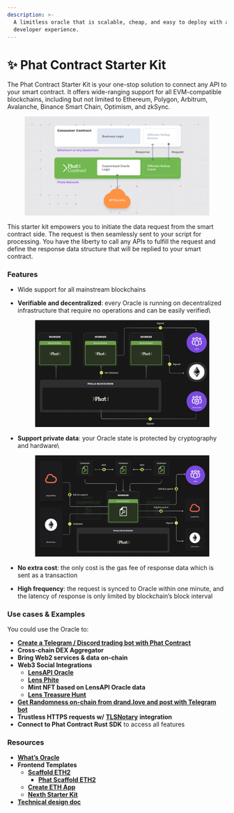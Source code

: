 ```yaml
---
description: >-
  A limitless oracle that is scalable, cheap, and easy to deploy with a familiar
  developer experience.
---
```


# ✨ Phat Contract Starter Kit

The Phat Contract Starter Kit is your one-stop solution to connect any API to your smart contract. It offers wide-ranging support for all EVM-compatible blockchains, including but not limited to Ethereum, Polygon, Arbitrum, Avalanche, Binance Smart Chain, Optimism, and zkSync.

<figure><img src="../../../.gitbook/assets/case-self-owned-oracles.jpg" alt=""><figcaption></figcaption></figure>

This starter kit empowers you to initiate the data request from the smart contract side. The request is then seamlessly sent to your script for processing. You have the liberty to call any APIs to fulfill the request and define the response data structure that will be replied to your smart contract.

### Features <a href="#features" id="features"></a>

* Wide support for all mainstream blockchains
*   **Verifiable and decentralized**: every Oracle is running on decentralized infrastructure that require no operations and can be easily verified\


    <figure><img src="../../../.gitbook/assets/RA-Attested-Verifiable.png" alt=""><figcaption></figcaption></figure>
*   **Support private data**: your Oracle state is protected by cryptography and hardware\


    <figure><img src="../../../.gitbook/assets/Cross-chain-e2ee.png" alt=""><figcaption></figcaption></figure>
* **No extra cost**: the only cost is the gas fee of response data which is sent as a transaction
* **High frequency**: the request is synced to Oracle within one minute, and the latency of response is only limited by blockchain’s block interval

### Use cases & Examples <a href="#use-cases--examples" id="use-cases--examples"></a>

You could use the Oracle to:

* [**Create a Telegram / Discord trading bot with Phat Contract**](https://bit.ly/3LJuLHg)
* **Cross-chain DEX Aggregator**
* **Bring Web2 services & data on-chain**
* **Web3 Social Integrations**
  * [**LensAPI Oracle**](https://bit.ly/3rzorLA)
  * [**Lens Phite**](https://bit.ly/3PYBG1S)
  * **Mint NFT based on LensAPI Oracle data**
  * [**Lens Treasure Hunt**](https://bit.ly/3rqszxx)
* [**Get Randomness on-chain from drand.love and post with Telegram bot**](https://bit.ly/3RApLII)
* **Trustless HTTPS requests w/** [**TLSNotary**](https://bit.ly/3PBdbq2) **integration**
* **Connect to Phat Contract Rust SDK** to access all features

### Resources <a href="#resources" id="resources"></a>

* [**What’s Oracle**](https://ethereum.org/en/developers/docs/oracles/)
* **Frontend Templates**
  * [**Scaffold ETH2**](https://bit.ly/48CYTh9)
    * [**Phat Scaffold ETH2**](https://bit.ly/468GXth)
  * [**Create ETH App**](https://bit.ly/46cm1Bt)
  * [**Nexth Starter Kit**](../../build-on-phat-contract/verify-your-contract.md)
* [**Technical design doc**](https://bit.ly/3ZFAXpA)
